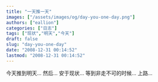 ```yaml
---
title: "一天推一天"
images: ["/assets/images/og/day-you-one-day.png"]
authors: ["eallion"]
categories: ["日志"]
tags: ["现状","明天","今天"]
draft: false
slug: "day-you-one-day"
date: "2008-12-31 00:14:52"
lastmod: "2008-12-31 00:14:52"
---
```


今天推到明天...
然后...
安于现状...
等到非走不可的时候...
上路...
